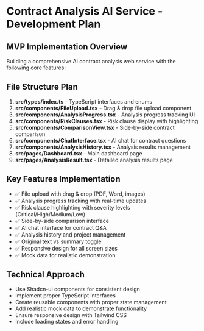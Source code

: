 # Contract Analysis AI Service - Development Plan

## MVP Implementation Overview
Building a comprehensive AI contract analysis web service with the following core features:

## File Structure Plan
1. **src/types/index.ts** - TypeScript interfaces and enums
2. **src/components/FileUpload.tsx** - Drag & drop file upload component
3. **src/components/AnalysisProgress.tsx** - Analysis progress tracking UI
4. **src/components/RiskClauses.tsx** - Risk clause display with highlighting
5. **src/components/ComparisonView.tsx** - Side-by-side contract comparison
6. **src/components/ChatInterface.tsx** - AI chat for contract questions
7. **src/components/AnalysisHistory.tsx** - Analysis results management
8. **src/pages/Dashboard.tsx** - Main dashboard page
9. **src/pages/AnalysisResult.tsx** - Detailed analysis results page

## Key Features Implementation
- ✅ File upload with drag & drop (PDF, Word, images)
- ✅ Analysis progress tracking with real-time updates
- ✅ Risk clause highlighting with severity levels (Critical/High/Medium/Low)
- ✅ Side-by-side comparison interface
- ✅ AI chat interface for contract Q&A
- ✅ Analysis history and project management
- ✅ Original text vs summary toggle
- ✅ Responsive design for all screen sizes
- ✅ Mock data for realistic demonstration

## Technical Approach
- Use Shadcn-ui components for consistent design
- Implement proper TypeScript interfaces
- Create reusable components with proper state management
- Add realistic mock data to demonstrate functionality
- Ensure responsive design with Tailwind CSS
- Include loading states and error handling